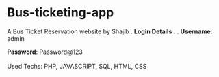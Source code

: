 # Bus-ticketing-app
A Bus Ticket Reservation website by Shajib
.
**Login Details**
 .
 .
**Username**: admin <br>

**Password**: Password@123 <br><br>
Used Techs: PHP, JAVASCRIPT, SQL, HTML, CSS
